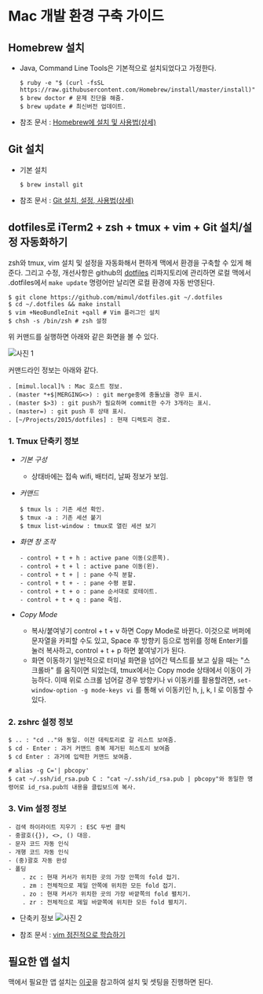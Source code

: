 Mac 개발 환경 구축 가이드
======================

Homebrew 설치
---------------
- Java, Command Line Tools은 기본적으로 설치되었다고 가정한다.
    ```
    $ ruby -e "$ (curl -fsSL https://raw.githubusercontent.com/Homebrew/install/master/install)"
    $ brew doctor # 문제 진단을 해줌.
    $ brew update # 최신버전 업데이트.
    ```

- 참조 문서 : [Homebrew에 설치 및 사용법(상세)][homebrew]

Git 설치
---------------
- 기본 설치
    ```
    $ brew install git
    ```

- 참조 문서 : [Git 설치, 설정, 사용법(상세)][mac_git]

dotfiles로 iTerm2 + zsh + tmux + vim + Git 설치/설정 자동화하기
---------------
zsh와 tmux, vim 설치 및 설정을 자동화해서 편하게 맥에서 환경을 구축할 수 있게 해준다. 그리고 수정, 개선사항은 github의 [dotfiles][git_dotfiles] 리파지토리에 관리하면 로컬 맥에서 .dotfiles에서 `make update` 명령어만 날리면 로컬 환경에 자동 반영된다.
```
$ git clone https://github.com/mimul/dotfiles.git ~/.dotfiles
$ cd ~/.dotfiles && make install
$ vim +NeoBundleInit +qall # Vim 플러그인 설치
$ chsh -s /bin/zsh # zsh 설정
```

위 커맨드를 실행하면 아래와 같은 화면을 볼 수 있다.

![사진 1][mac_terminal]

커맨드라인 정보는 아래와 같다.
```
. [mimul.local]% : Mac 호스트 정보.
. (master *+$|MERGING<>) : git merge중에 충돌났을 경우 표시.
. (master $>3) : git push가 필요하며 commit한 수가 3개라는 표시.
. (master=) : git push 후 상태 표시.
. [~/Projects/2015/dotfiles] : 현재 디렉토리 경로.
```

### 1. Tmux 단축키 정보
- *기본 구성*
	* 상태바에는 접속 wifi, 배터리, 날짜 정보가 보임.
- *커맨드*
    ```
    $ tmux ls : 기존 세션 확인.
    $ tmux -a : 기존 세션 붙기
    $ tmux list-window : tmux로 열린 세션 보기
    ```

- *화면 창 조작*
    ```
    - control + t + h : active pane 이동(오른쪽).
    - control + t + l : active pane 이동(왼).
    - control + t + | : pane 수직 분할.
    - control + t + - : pane 수평 분할.
    - control + t + o : pane 순서대로 로테이트.
    - control + t + q : pane 죽임.
    ```

- *Copy Mode*
	* 복사/붙여넣기
	control + t + v 하면 Copy Mode로 바뀐다. 이것으로 버퍼에 문자열을 카피할 수도 있고,
	Space 후 방향키 등으로 범위를 정해 Enter키를 눌러 복사하고, control + t + p 하면 붙여넣기가 된다.
	* 화면 이동하기
	일반적으로 터미널 화면을 넘어간 텍스트를 보고 싶을 때는 "스크롤바" 를 움직이면 되었는데, tmux에서는 Copy mode 상태에서 이동이 가능하다.
	이때 위로 스크롤 넘어갈 경우 방향키나 vi 이동키를 활용할려면, `set-window-option -g mode-keys vi` 를 통해 vi 이동키인 h, j, k, l 로 이동할 수 있다.

### 2. zshrc 설정 정보
```
$ .. : "cd .."와 동일. 이전 데릭토리로 갈 리스트 보여줌.
$ cd - Enter : 과거 커맨드 중복 제거된 히스토리 보여줌
$ cd Enter : 과거에 입력한 커맨드 보여줌.

# alias -g C='| pbcopy'
$ cat ~/.ssh/id_rsa.pub C : "cat ~/.ssh/id_rsa.pub | pbcopy"와 동일한 명령어로 id_rsa.pub의 내용을 클립보드에 복사.
```

### 3. Vim 설정 정보
```
- 검색 하이라이트 지우기 : ESC 두번 클릭
- 중괄호({}), <>, () 대응.
- 문자 코드 자동 인식
- 개행 코드 자동 인식
- (중)괄호 자동 완성
- 폴딩
	. zc : 현재 커서가 위치한 곳의 가장 안쪽의 fold 접기.
	. zm : 전체적으로 제일 안쪽에 위치한 모든 fold 접기.
	. zo : 현재 커서가 위치한 곳의 가장 바깥쪽의 fold 펼치기.
	. zr : 전체적으로 제일 바깥쪽에 위치한 모든 fold 펼치기.
```

- 단축키 정보
![사진 2][vim_image]

-  참조 문서 : [vim 점진적으로 학습하기][vim]

필요한 앱 설치
---------------
맥에서 필요한 앱 설치는 [이곳][mac_apps]을 참고하여 설치 및 셋팅을 진행하면 된다.

[homebrew]: https://github.com/wiseeco/dev-culture/blob/master/mac-homebrew.md
[mac_git]: https://github.com/wiseeco/dev-culture/blob/master/mac-git.md
[mac_terminal]: http://i.imgur.com/sDxus3j.png
[vim]: http://www.mimul.com/pebble/default/2014/07/15/1405420918073.html
[vim_image]: http://www.mimul.com/pebble/default/images/blog/tech/vi-vim-cheat-sheet-ko.png
[mac_terminal]: http://i.imgur.com/sDxus3j.png
[git_dotfiles]: https://github.com/mimul/dotfiles
[vim]: http://www.mimul.com/pebble/default/2014/07/15/1405420918073.html
[vim_image]: http://www.mimul.com/pebble/default/images/blog/tech/vi-vim-cheat-sheet-ko.png
[mac_apps]: https://github.com/wiseeco/dev-culture/blob/master/mac-apps.md
